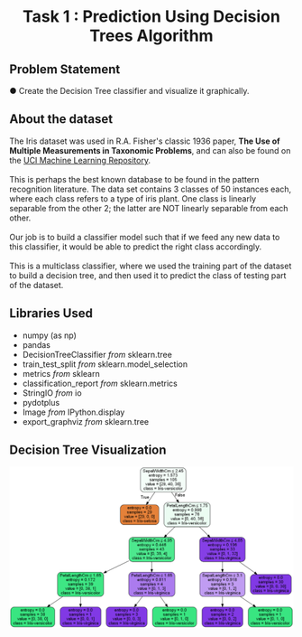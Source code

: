 <h1 align="center">Task 1 : Prediction Using Decision Trees Algorithm</h1>

<h2>Problem Statement</h2>

 ● Create the Decision Tree classifier and visualize it graphically.
 
<div id="about_dataset">
    <h2>About the dataset</h2>
    The Iris dataset was used in R.A. Fisher's classic 1936 paper, <b>The Use of Multiple Measurements in Taxonomic Problems</b>, and can also be found on the <a href="https://archive.ics.uci.edu/ml/datasets/iris">UCI Machine Learning Repository</a>.
    <br>
    <br>
    This is perhaps the best known database to be found in the pattern recognition literature. The data set contains 3 classes of 50 instances each, where each class refers to a type of iris plant. One class is linearly separable from the other 2; the latter are NOT linearly separable from each other.
    <br>
    <br>
    Our job is to build a classifier model such that if we feed any new data to this classifier, it would be able to predict the right class accordingly.
    <br>
    <br>
    This is a multiclass classifier, where we used the training part of the dataset to build a decision tree, and then used it to predict the class of testing part of the dataset.
</div>
 
<h2>Libraries Used</h2>
<ul>
 <li>numpy (as np)</li>
 <li>pandas</li>
 <li>DecisionTreeClassifier <i>from</i> sklearn.tree</li>
 <li>train_test_split <i>from</i> sklearn.model_selection</li>
 <li>metrics <i>from</i> sklearn</li>
 <li>classification_report <i>from</i> sklearn.metrics</li>
 <li>StringIO <i>from</i> io</li>
 <li>pydotplus</li>
 <li>Image <i>from</i> IPython.display</li>
 <li>export_graphviz <i>from</i> sklearn.tree</li>
</ul>

<h2>Decision Tree Visualization</h2>
<p align="center">
<img src="https://github.com/Ash20vyas/TSF-Intern-Tasks/blob/main/%231%20-%20Prediction%20Using%20Decision%20Trees%20Algorithm/speciesTree.png">
  </p>
